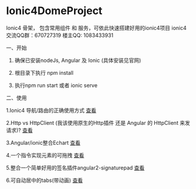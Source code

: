 # Ionic4DomeProject
Ionic4 骨架， 包含常用组件 和 服务，可依此快速搭建好用的ionic4项目
ionic4 交流QQ群：670727319
楼主QQ: 1083433931

一、开始

1. 确保已安装nodeJs, Angular 及 Ionic (具体安装见官网)

2. 根目录下执行 npm install

3. 执行npm run start 或者 ionic serve


二、使用

1.Ionic4 导航/路由的正确使用方式
[查看](./docs/navigate.md)


2.Http vs HttpClient (我该使用原生的Http插件 还是 Angular 的 HttpClient 来发请求)?
[查看](./docs/nativeHttp-httpClient.md)


3.Angular/ionic整合Echart
[查看](./docs/echart.md)

4.一个指令实现元素的可拖拽
[查看](./src/directives/draggable.directive.ts)

5.整合一个简单好用的签名插件angular2-signaturepad
[查看](./docs/signature.md)

6.可自动居中的tabs(带动画)
[查看](./src/app/tab2/scroll-tabs)
